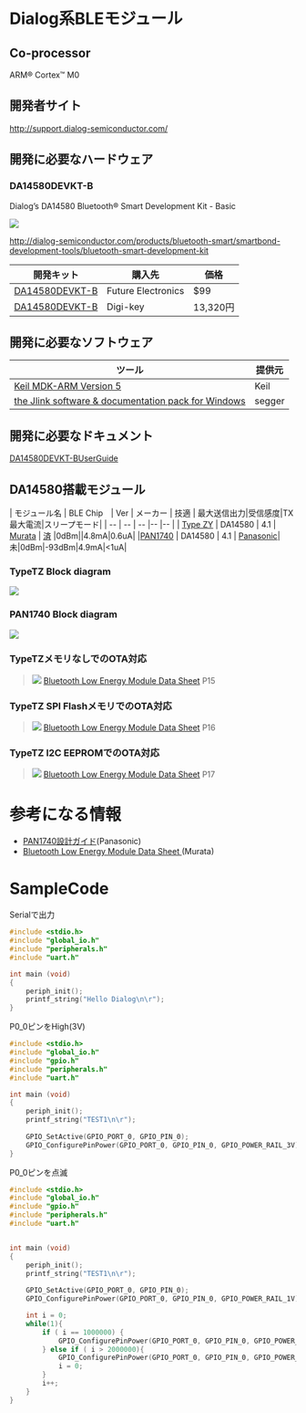 # Dialog系BLEモジュール

## Co-processor
ARM® Cortex™ M0

## 開発者サイト
http://support.dialog-semiconductor.com/

## 開発に必要なハードウェア
### DA14580DEVKT-B
Dialog’s DA14580 Bluetooth® Smart Development Kit - Basic

![](image/da14580_devboard.jpg)

http://dialog-semiconductor.com/products/bluetooth-smart/smartbond-development-tools/bluetooth-smart-development-kit

| 開発キット | 購入先 | 価格|
| -- | -- | -- |
| [DA14580DEVKT-B](http://www.futureelectronics.com/en/technologies/development-tools/rf-wireless/Pages/2046391-DA14580DEVKT-B.aspx?IM=0) | Future Electronics | $99 |
| [DA14580DEVKT-B](http://www.digikey.jp/product-detail/ja/DA14580DEVKT-B/1564-1000-ND/5113983) | Digi-key|13,320円|

## 開発に必要なソフトウェア

| ツール | 提供元 |
| -- | -- |
| [Keil MDK-ARM Version 5](https://www.keil.com/download/product/) | Keil |
| [the Jlink software & documentation pack for Windows](https://www.segger.com/jlink-software.html)|segger|

## 開発に必要なドキュメント

[DA14580DEVKT-BUserGuide](http://www.cdiweb.com/datasheets/iwatt/DA14580DEVKT-BUserGuide.pdf) 


## DA14580搭載モジュール
| モジュール名 | BLE Chip　| Ver | メーカー | 技適 | 最大送信出力|受信感度|TX最大電流|スリープモード|
| -- | -- | -- |-- |-- |
| [Type ZY](http://www.murata.co.jp/products/microwave/module/bluetoothmodule/schematic/typez.html#tab) | DA14580 | 4.1 | [Murata](http://www.murata.co.jp/) | [済](http://www.tele.soumu.go.jp/giteki/SearchServlet?pageID=jg01_01&PC=001&TC=G&PK=1&FN=387tele&SN=%8F%D8%96%BE&LN=32&R1=*****&R2=*****) |0dBm||4.8mA|0.6uA|
|[PAN1740](http://eu.industrial.panasonic.com/products/wireless-connectivity/bluetooth/bluetooth-smart-low-energy/series/pan1740/CS464/model/ENW89846A1KF) | DA14580 | 4.1 | [Panasonic](http://eu.industrial.panasonic.com/)|未|0dBm|-93dBm|4.9mA|<1uA|
### TypeTZ  Block diagram

![](typeTZ_block.png)

### PAN1740 Block diagram

![](PAN1740_block.png)

### TypeTZメモリなしでのOTA対応
> ![](typeTZ_internal_ota.png)
[Bluetooth Low Energy Module Data Sheet](http://wireless.murata.com/RFM/data/lbca2hnzyz-711.pdf) P15

### TypeTZ SPI FlashメモリでのOTA対応
>![](typeTZ_SPI_flash.png)
[Bluetooth Low Energy Module Data Sheet](http://wireless.murata.com/RFM/data/lbca2hnzyz-711.pdf) P16

### TypeTZ I2C EEPROMでのOTA対応
>![](typeTZ_i2c_eeprom.png)
[Bluetooth Low Energy Module Data Sheet](http://wireless.murata.com/RFM/data/lbca2hnzyz-711.pdf) P17

# 参考になる情報
* [PAN1740設計ガイド](http://www.mouser.jp/pdfdocs/PAN1740DesignGuideRev101.PDF)(Panasonic)
* [Bluetooth Low Energy Module Data Sheet ](http://wireless.murata.com/RFM/data/lbca2hnzyz-711.pdf)(Murata)

# SampleCode
Serialで出力 

```c
#include <stdio.h>
#include "global_io.h"
#include "peripherals.h"
#include "uart.h"

int main (void)
{
    periph_init();
    printf_string("Hello Dialog\n\r");
}
```

P0_0ピンをHigh(3V)

```c
#include <stdio.h>
#include "global_io.h"
#include "gpio.h"
#include "peripherals.h"
#include "uart.h"

int main (void)
{
    periph_init();
    printf_string("TEST1\n\r");
	
    GPIO_SetActive(GPIO_PORT_0, GPIO_PIN_0);
    GPIO_ConfigurePinPower(GPIO_PORT_0, GPIO_PIN_0, GPIO_POWER_RAIL_3V);
}
```

P0_0ピンを点滅
```c
#include <stdio.h>
#include "global_io.h"
#include "gpio.h"
#include "peripherals.h"
#include "uart.h"


int main (void)
{
    periph_init();
    printf_string("TEST1\n\r");
    
    GPIO_SetActive(GPIO_PORT_0, GPIO_PIN_0);
	GPIO_ConfigurePinPower(GPIO_PORT_0, GPIO_PIN_0, GPIO_POWER_RAIL_1V);

	int i = 0;
	while(1){		
		if ( i == 1000000) {
			GPIO_ConfigurePinPower(GPIO_PORT_0, GPIO_PIN_0, GPIO_POWER_RAIL_3V);
		} else if ( i > 2000000){
			GPIO_ConfigurePinPower(GPIO_PORT_0, GPIO_PIN_0, GPIO_POWER_RAIL_1V);
			i = 0;
		}
		i++;
	}
}
```



